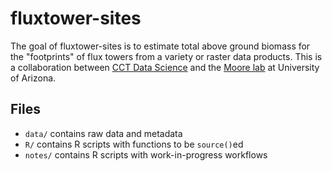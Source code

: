 
# fluxtower-sites

<!-- badges: start -->
<!-- badges: end -->

The goal of fluxtower-sites is to estimate total above ground biomass for the "footprints" of flux towers from a variety or raster data products.  This is a collaboration between [CCT Data Science](https://datascience.cct.arizona.edu/) and the [Moore lab](https://snre.arizona.edu/david-moore) at University of Arizona.

## Files

- `data/` contains raw data and metadata
- `R/` contains R scripts with functions to be `source()`ed
- `notes/` contains R scripts with work-in-progress workflows

